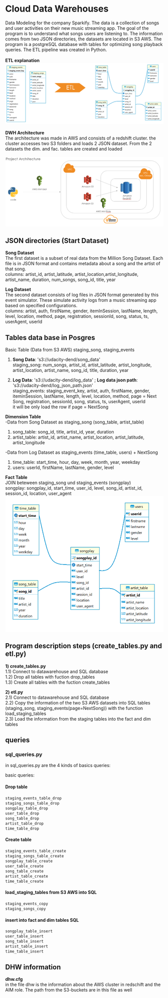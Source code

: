 # Cloud Data Warehouses
Data Modeling for the company Sparkify. The data is a collection of songs and user activities on their new music streaming app. The goal of the program is to understand what songs users are listening to. The information comes from two JSON directories, the datasets are located in S3 AWS. The program is a postgreSQL database with tables for optimizing song playback queries. The ETL pipeline was created in Python.\
\
**ETL explanation**
![focus](imagines_DWH/ETL.png)\
 \
 **DWH Architecture**\
The architecture was made in AWS and consists of a redshift cluster. the cluster accesses two S3 folders and loads 2 JSON dataset. From the 2 datasets the dim. and fac. tables are created and loaded\
\
![focus](imagines_DWH/Project_Architecture_DWH.png)


## JSON directories (Start Dataset)
**Song Dataset**\
The first dataset is a subset of real data from the Million Song Dataset. Each file is in JSON format and contains metadata about a song and the artist of that song.\
columns: artist_id, artist_latitude, artist_location,artist_longitude, artist_name, duration, num_songs, song_id, title, year

**Log Dataset**\
The second dataset consists of log files in JSON format generated by this event simulator. These simulate activity logs from a music streaming app based on specified configurations.\
columns: artist, auth, firstName, gender, itemInSession, lastName, length, level, location, method, page, registration, sessionId, song, status, ts, userAgent, userId

## Tables data base in Posgres
Basic Table (Data from S3 AWS) staging_song, staging_events
1) **Song Data**:   's3://udacity-dend/song_data'\
   staging_song: num_songs, artist_id, artist_latitude, artist_longitude, artist_location, artist_name, song_id, title, duration, year

2) **Log Data**:    's3://udacity-dend/log_data' ; **Log data json path**: 's3://udacity-dend/log_json_path.json'\
   staging_events: staging_event_key, artist, auth, firstName, gender, iteminSession, lastName, length, level, location, method, page =   Next Song,    registration, sessionId, song, status, ts, userAgent, userId\
it will be only load the row if page = NextSong

**Dimension Table**\
-Data from Song Dataset as staging_song (song_table, artist_table)
1) song_table: song_id, title, artist_id, year, duration
2) artist_table: artist_id, artist_name, artist_location, artist_latitude, artist_longitude

-Data from Log Dataset as staging_events (time_table, users) + NextSong
1) time_table: start_time, hour, day, week, month, year, weekday
2) users: userId, firstName, lastName, gender, level

**Fact Table**\
JOIN beteween staging_song und staging_events (songplay)\
songplay:  songplay_id, start_time, user_id, level, song_id, artist_id, session_id, location, user_agent\
![focus](imagines_DWH/ER_Diagram.png)

## Program description steps (create_tables.py and etl.py)
**1) create_tables.py**\
    1.1) Connect to datawarehouse and SQL database\
    1.2) Drop all tables with fuction drop_tables\
    1.3) Create all tables with the fuction create_tables

**2) etl.py**\
    2.1) Connect to datawarehouse and SQL database\
    2.2) Copy the information of the two S3 AWS datasets into SQL tables (staging_song, staging_events(page=NextSong)) with the function load_staging_tables\
    2.3) Load the information from the staging tables into the fact and dim tables

## queries
### sql_queries.py
in sql_queries.py are the 4 kinds of basics queries: 

basic queries:
#### Drop table
    staging_events_table_drop
    staging_songs_table_drop
    songplay_table_drop
    user_table_drop
    song_table_drop
    artist_table_drop
    time_table_drop
#### Create table
    staging_events_table_create
    staging_songs_table_create
    songplay_table_create
    user_table_create
    song_table_create
    artist_table_create
    time_table_create
#### load_staging_tables from S3 AWS into SQL
    staging_events_copy
    staging_songs_copy 
#### insert into fact and dim tables SQL
    songplay_table_insert
    user_table_insert
    song_table_insert
    artist_table_insert
    time_table_insert

## DHW information 
**dhw.cfg**\
in the file dhw is the information about the AWS cluster in redschift and the AIM role. The path from the S3-buckets are in this file as well
